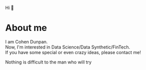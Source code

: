 Hi 👋
# About me

I am Cohen Dunpan.  
Now, I'm interested in Data Science/Data Synthetic/FinTech.  
If you have some special or even crazy ideas, please contact me!  


Nothing is difficult to the man who will try

<!--
**CohenDunpan/CohenDunpan** is a ✨ _special_ ✨ repository because its `README.md` (this file) appears on your GitHub profile.

Here are some ideas to get you started:

- 🔭 I’m currently working on ...
- 🌱 I’m currently learning ...
- 👯 I’m looking to collaborate on ...
- 🤔 I’m looking for help with ...
- 💬 Ask me about ...
- 📫 How to reach me: ...
- 😄 Pronouns: ...
- ⚡ Fun fact: ...
-->
